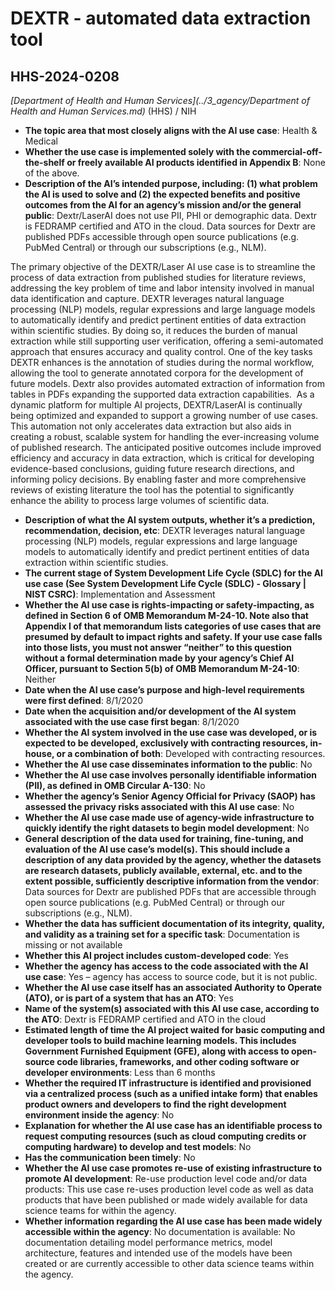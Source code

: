 # DEXTR - automated data extraction tool
## HHS-2024-0208
_[Department of Health and Human Services](../3_agency/Department of Health and Human Services.md)_ (HHS) / NIH


+ **The topic area that most closely aligns with the AI use case**: Health & Medical
+ **Whether the use case is implemented solely with the commercial-off-the-shelf or freely available AI products identified in Appendix B**: None of the above.
+ **Description of the AI’s intended purpose, including: (1) what problem the AI is used to solve and (2) the expected benefits and positive outcomes from the AI for an agency’s mission and/or the general public**: Dextr/LaserAI does not use PII, PHI or demographic data. Dextr is FEDRAMP certified and ATO in the cloud. Data sources for Dextr are published PDFs accessible through open source publications (e.g. PubMed Central) or through our subscriptions (e.g., NLM).

The primary objective of the DEXTR/Laser AI use case is to streamline the process of data extraction from published studies for literature reviews, addressing the key problem of time and labor intensity involved in manual data identification and capture. DEXTR leverages natural language processing (NLP) models, regular expressions and large language models to automatically identify and predict pertinent entities of data extraction within scientific studies. By doing so, it reduces the burden of manual extraction while still supporting user verification, offering a semi-automated approach that ensures accuracy and quality control. One of the key tasks DEXTR enhances is the annotation of studies during the normal workflow, allowing the tool to generate annotated corpora for the development of future models. Dextr also provides automated extraction of information from tables in PDFs expanding the supported data extraction capabilities.  As a dynamic platform for multiple AI projects, DEXTR/LaserAI is continually being optimized and expanded to support a growing number of use cases. This automation not only accelerates data extraction but also aids in creating a robust, scalable system for handling the ever-increasing volume of published research. The anticipated positive outcomes include improved efficiency and accuracy in data extraction, which is critical for developing evidence-based conclusions, guiding future research directions, and informing policy decisions. By enabling faster and more comprehensive reviews of existing literature the tool has the potential to significantly enhance the ability to process large volumes of scientific data.
+ **Description of what the AI system outputs, whether it’s a prediction, recommendation, decision, etc**: DEXTR leverages natural language processing (NLP) models, regular expressions and large language models to automatically identify and predict pertinent entities of data extraction within scientific studies.
+ **The current stage of System Development Life Cycle (SDLC) for the AI use case (See System Development Life Cycle (SDLC) - Glossary | NIST CSRC)**: Implementation and Assessment
+ **Whether the AI use case is rights-impacting or safety-impacting, as defined in Section 6 of OMB Memorandum M-24-10. Note also that Appendix I of that memorandum lists categories of use cases that are presumed by default to impact rights and safety. If your use case falls into those lists, you must not answer “neither” to this question without a formal determination made by your agency’s Chief AI Officer, pursuant to Section 5(b) of OMB Memorandum M-24-10**: Neither
+ **Date when the AI use case’s purpose and high-level requirements were first defined**: 8/1/2020
+ **Date when the acquisition and/or development of the AI system associated with the use case first began**: 8/1/2020
+ **Whether the AI system involved in the use case was developed, or is expected to be developed, exclusively with contracting resources, in-house, or a combination of both**: Developed with contracting resources.
+ **Whether the AI use case disseminates information to the public**: No
+ **Whether the AI use case involves personally identifiable information (PII), as defined in OMB Circular A-130**: No
+ **Whether the agency’s Senior Agency Official for Privacy (SAOP) has assessed the privacy risks associated with this AI use case**: No
+ **Whether the AI use case made use of agency-wide infrastructure to quickly identify the right datasets to begin model development**: No
+ **General description of the data used for training, fine-tuning, and evaluation of the AI use case’s model(s). This should include a description of any data provided by the agency, whether the datasets are research datasets, publicly available, external, etc. and to the extent possible, sufficiently descriptive information from the vendor**: Data sources for Dextr are published PDFs that are accessible through open source publications (e.g. PubMed Central) or through our subscriptions (e.g., NLM).
+ **Whether the data has sufficient documentation of its integrity, quality, and validity as a training set for a specific task**: Documentation is missing or not available
+ **Whether this AI project includes custom-developed code**: Yes
+ **Whether the agency has access to the code associated with the AI use case**: Yes – agency has access to source code, but it is not public.
+ **Whether the AI use case itself has an associated Authority to Operate (ATO), or is part of a system that has an ATO**: Yes
+ **Name of the system(s) associated with this AI use case, according to the ATO**: Dextr is FEDRAMP certified and ATO in the cloud
+ **Estimated length of time the AI project waited for basic computing and developer tools to build machine learning models. This includes Government Furnished Equipment (GFE), along with access to open-source code libraries, frameworks, and other coding software or developer environments**: Less than 6 months
+ **Whether the required IT infrastructure is identified and provisioned via a centralized process (such as a unified intake form) that enables product owners and developers to find the right development environment inside the agency**: No
+ **Explanation for whether the AI use case has an identifiable process to request computing resources (such as cloud computing credits or computing hardware) to develop and test models**: No
+ **Has the communication been timely**: No
+ **Whether the AI use case promotes re-use of existing infrastructure to promote AI development**: Re-use production level code and/or data products: This use case re-uses production level code as well as data products that have been published or made widely available for data science teams for within the agency.
+ **Whether information regarding the AI use case has been made widely accessible within the agency**: No documentation is available: No documentation detailing model performance metrics, model architecture, features and intended use of the models have been created or are currently accessible to other data science teams within the agency.